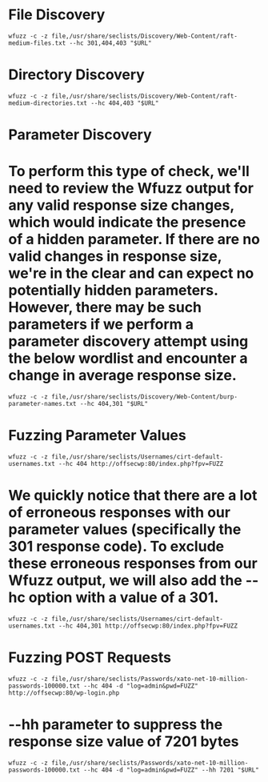 # File Discovery
`wfuzz -c -z file,/usr/share/seclists/Discovery/Web-Content/raft-medium-files.txt --hc 301,404,403 "$URL"`

# Directory Discovery
`wfuzz -c -z file,/usr/share/seclists/Discovery/Web-Content/raft-medium-directories.txt --hc 404,403 "$URL"`

# Parameter Discovery
# To perform this type of check, we'll need to review the Wfuzz output for any valid response size changes, which would indicate the presence of a hidden parameter. If there are no valid changes in response size, we're in the clear and can expect no potentially hidden parameters. However, there may be such parameters if we perform a parameter discovery attempt using the below wordlist and encounter a change in average response size.
`wfuzz -c -z file,/usr/share/seclists/Discovery/Web-Content/burp-parameter-names.txt --hc 404,301 "$URL"`

# Fuzzing Parameter Values
`wfuzz -c -z file,/usr/share/seclists/Usernames/cirt-default-usernames.txt --hc 404 http://offsecwp:80/index.php?fpv=FUZZ`
# We quickly notice that there are a lot of erroneous responses with our parameter values (specifically the 301 response code). To exclude these erroneous responses from our Wfuzz output, we will also add the --hc option with a value of a 301.
`wfuzz -c -z file,/usr/share/seclists/Usernames/cirt-default-usernames.txt --hc 404,301 http://offsecwp:80/index.php?fpv=FUZZ`

# Fuzzing POST Requests
`wfuzz -c -z file,/usr/share/seclists/Passwords/xato-net-10-million-passwords-100000.txt --hc 404 -d "log=admin&pwd=FUZZ" http://offsecwp:80/wp-login.php`
# --hh parameter to suppress the response size value of 7201 bytes
`wfuzz -c -z file,/usr/share/seclists/Passwords/xato-net-10-million-passwords-100000.txt --hc 404 -d "log=admin&pwd=FUZZ" --hh 7201 "$URL"`

